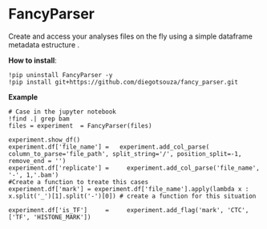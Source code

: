 # FancyParser
Create and access your analyses files on the fly using a simple dataframe metadata estructure .  

__How to install__:  
```
!pip uninstall FancyParser -y
!pip install git+https://github.com/diegotsouza/fancy_parser.git

```



__Example__  


```python3
# Case in the jupyter notebook
!find .| grep bam  
files = experiment  = FancyParser(files)

experiment.show_df()
experiment.df['file_name'] =   experiment.add_col_parse( column_to_parse='file_path', split_string='/', position_split=-1, remove_end = '')
experiment.df['replicate'] =     experiment.add_col_parse('file_name', '-', 1,'.bam')
#Create a function to treate this cases
experiment.df['mark'] = experiment.df['file_name'].apply(lambda x : x.split('_')[1].split('-')[0]) # create a function for this situation

experiment.df['is_TF']     =     experiment.add_flag('mark', 'CTC', ['TF', 'HISTONE_MARK'])


```
